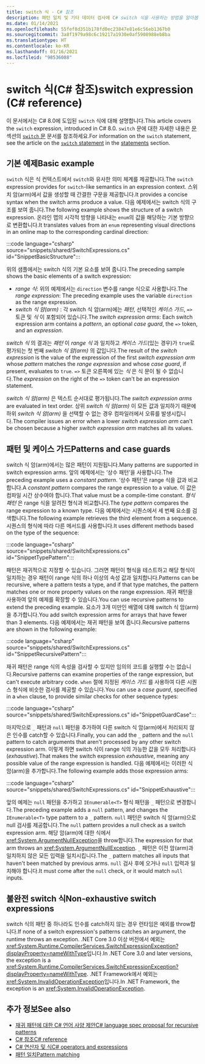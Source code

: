 ```yaml
---
title: switch 식 - C# 참조
description: 패턴 일치 및 기타 데이터 검사에 C# switch 식을 사용하는 방법을 알아봅니다.
ms.date: 01/14/2021
ms.openlocfilehash: 55fef8d351b178fd0ec23847e81e6c56eb1367b0
ms.sourcegitcommit: 3a8f1979a98c6c19217a1930e0af5908988eb8ba
ms.translationtype: HT
ms.contentlocale: ko-KR
ms.lasthandoff: 01/16/2021
ms.locfileid: "98536088"
---
```

# <a name="switch-expression-c-reference"></a><span data-ttu-id="63fe7-103">switch 식(C# 참조)</span><span class="sxs-lookup"><span data-stu-id="63fe7-103">switch expression (C# reference)</span></span>

<span data-ttu-id="63fe7-104">이 문서에서는 C# 8.0에 도입된 `switch` 식에 대해 설명합니다.</span><span class="sxs-lookup"><span data-stu-id="63fe7-104">This article covers the `switch` expression, introduced in C# 8.0.</span></span> <span data-ttu-id="63fe7-105">`switch` 문에 대한 자세한 내용은 [문](../keywords/index.md) 섹션의 [`switch` 문](../keywords/switch.md) 문서를 참조하세요.</span><span class="sxs-lookup"><span data-stu-id="63fe7-105">For information on the `switch` statement, see the article on the [`switch` statement](../keywords/switch.md) in the [statements](../keywords/index.md) section.</span></span>

## <a name="basic-example"></a><span data-ttu-id="63fe7-106">기본 예제</span><span class="sxs-lookup"><span data-stu-id="63fe7-106">Basic example</span></span>

<span data-ttu-id="63fe7-107">`switch` 식은 식 컨텍스트에서 `switch`와 유사한 의미 체계를 제공합니다.</span><span class="sxs-lookup"><span data-stu-id="63fe7-107">The `switch` expression provides for `switch`-like semantics in an expression context.</span></span> <span data-ttu-id="63fe7-108">스위치 암(arm)에서 값을 생성할 때 간결한 구문을 제공합니다.</span><span class="sxs-lookup"><span data-stu-id="63fe7-108">It provides a concise syntax when the switch arms produce a value.</span></span> <span data-ttu-id="63fe7-109">다음 예제에서는 switch 식의 구조를 보여 줍니다.</span><span class="sxs-lookup"><span data-stu-id="63fe7-109">The following example shows the structure of a switch expression.</span></span> <span data-ttu-id="63fe7-110">온라인 맵의 시각적 방향을 나타내는 `enum`의 값을 해당하는 기본 방향으로 변환합니다.</span><span class="sxs-lookup"><span data-stu-id="63fe7-110">It translates values from an `enum` representing visual directions in an online map to the corresponding cardinal direction:</span></span>

:::code language="csharp" source="snippets/shared/SwitchExpressions.cs" id="SnippetBasicStructure":::

<span data-ttu-id="63fe7-111">위의 샘플에서는 switch 식의 기본 요소를 보여 줍니다.</span><span class="sxs-lookup"><span data-stu-id="63fe7-111">The preceding sample shows the basic elements of a switch expression:</span></span>

- <span data-ttu-id="63fe7-112">*range 식*: 위의 예제에서는 `direction` 변수를 range 식으로 사용합니다.</span><span class="sxs-lookup"><span data-stu-id="63fe7-112">The *range expression*: The preceding example uses the variable `direction` as the range expression.</span></span>
- <span data-ttu-id="63fe7-113">*switch 식 암(arm)* : 각 switch 식 암(arm)에는 *패턴*, 선택적인 *케이스 가드*, `=>` 토큰 및 *식* 이 포함되어 있습니다.</span><span class="sxs-lookup"><span data-stu-id="63fe7-113">The *switch expression arms*: Each switch expression arm contains a *pattern*, an optional *case guard*, the `=>` token, and an *expression*.</span></span>

<span data-ttu-id="63fe7-114">*switch 식* 의 결과는 *패턴* 이 *range 식* 과 일치하고 *케이스 가드*(있는 경우)가 `true`로 평가되는 첫 번째 *switch 식 암(arm)* 의 값입니다.</span><span class="sxs-lookup"><span data-stu-id="63fe7-114">The result of the *switch expression* is the value of the expression of the first *switch expression arm* whose *pattern* matches the *range expression* and whose *case guard*, if present, evaluates to `true`.</span></span> <span data-ttu-id="63fe7-115">`=>` 토큰 오른쪽에 있는 *식* 은 식 문이 될 수 없습니다.</span><span class="sxs-lookup"><span data-stu-id="63fe7-115">The *expression* on the right of the `=>` token can't be an expression statement.</span></span>

<span data-ttu-id="63fe7-116">*switch 식 암(arm)* 은 텍스트 순서대로 평가됩니다.</span><span class="sxs-lookup"><span data-stu-id="63fe7-116">The *switch expression arms* are evaluated in text order.</span></span> <span data-ttu-id="63fe7-117">상위 *switch 식 암(arm)* 이 모든 값과 일치하기 때문에 하위 *switch 식 암(arm)* 을 선택할 수 없는 경우 컴파일러에서 오류를 발생시킵니다.</span><span class="sxs-lookup"><span data-stu-id="63fe7-117">The compiler issues an error when a lower *switch expression arm* can't be chosen because a higher *switch expression arm* matches all its values.</span></span>

## <a name="patterns-and-case-guards"></a><span data-ttu-id="63fe7-118">패턴 및 케이스 가드</span><span class="sxs-lookup"><span data-stu-id="63fe7-118">Patterns and case guards</span></span>

<span data-ttu-id="63fe7-119">switch 식 암(arm)에서는 많은 패턴이 지원됩니다.</span><span class="sxs-lookup"><span data-stu-id="63fe7-119">Many patterns are supported in switch expression arms.</span></span> <span data-ttu-id="63fe7-120">앞의 예제에서는 ‘상수 패턴’을 사용합니다.</span><span class="sxs-lookup"><span data-stu-id="63fe7-120">The preceding example uses a *constant pattern*.</span></span> <span data-ttu-id="63fe7-121">‘상수 패턴’은 range 식을 값과 비교합니다.</span><span class="sxs-lookup"><span data-stu-id="63fe7-121">A *constant pattern* compares the range expression to a value.</span></span> <span data-ttu-id="63fe7-122">이 값은 컴파일 시간 상수여야 합니다.</span><span class="sxs-lookup"><span data-stu-id="63fe7-122">That value must be a compile-time constant.</span></span> <span data-ttu-id="63fe7-123">*형식 패턴* 은 range 식을 알려진 형식과 비교합니다.</span><span class="sxs-lookup"><span data-stu-id="63fe7-123">The *type pattern* compares the range expression to a known type.</span></span> <span data-ttu-id="63fe7-124">다음 예제에서는 시퀀스에서 세 번째 요소를 검색합니다.</span><span class="sxs-lookup"><span data-stu-id="63fe7-124">The following example retrieves the third element from a sequence.</span></span> <span data-ttu-id="63fe7-125">시퀀스의 형식에 따라 다른 메서드를 사용합니다.</span><span class="sxs-lookup"><span data-stu-id="63fe7-125">It uses different methods based on the type of the sequence:</span></span>

:::code language="csharp" source="snippets/shared/SwitchExpressions.cs" id="SnippetTypePattern":::

<span data-ttu-id="63fe7-126">패턴은 재귀적으로 지정할 수 있습니다. 그러면 패턴이 형식을 테스트하고 해당 형식이 일치하는 경우 패턴이 range 식의 하나 이상의 속성 값과 일치합니다.</span><span class="sxs-lookup"><span data-stu-id="63fe7-126">Patterns can be recursive, where a pattern tests a type, and if that type matches, the pattern matches one or more property values on the range expression.</span></span> <span data-ttu-id="63fe7-127">재귀 패턴을 사용하여 앞의 예제를 확장할 수 있습니다.</span><span class="sxs-lookup"><span data-stu-id="63fe7-127">You can use recursive patterns to extend the preceding example.</span></span> <span data-ttu-id="63fe7-128">요소가 3개 미만인 배열에 대해 switch 식 암(arm)을 추가합니다.</span><span class="sxs-lookup"><span data-stu-id="63fe7-128">You add switch expression arms for arrays that have fewer than 3 elements.</span></span> <span data-ttu-id="63fe7-129">다음 예제에서는 재귀 패턴을 보여 줍니다.</span><span class="sxs-lookup"><span data-stu-id="63fe7-129">Recursive patterns are shown in the following example:</span></span>

:::code language="csharp" source="snippets/shared/SwitchExpressions.cs" id="SnippetRecursivePattern":::

<span data-ttu-id="63fe7-130">재귀 패턴은 range 식의 속성을 검사할 수 있지만 임의의 코드를 실행할 수는 없습니다.</span><span class="sxs-lookup"><span data-stu-id="63fe7-130">Recursive patterns can examine properties of the range expression, but can't execute arbitrary code.</span></span> <span data-ttu-id="63fe7-131">`when` 절에 지정된 *케이스 가드* 를 사용하여 다른 시퀀스 형식에 비슷한 검사를 제공할 수 있습니다.</span><span class="sxs-lookup"><span data-stu-id="63fe7-131">You can use a *case guard*, specified in a `when` clause, to provide similar checks for other sequence types:</span></span>

:::code language="csharp" source="snippets/shared/SwitchExpressions.cs" id="SnippetGuardCase":::

<span data-ttu-id="63fe7-132">마지막으로 `_` 패턴과 `null` 패턴을 추가하여 다른 switch 식 암(arm)에서 처리되지 않은 인수를 catch할 수 있습니다.</span><span class="sxs-lookup"><span data-stu-id="63fe7-132">Finally, you can add the `_` pattern and the `null` pattern to catch arguments that aren't processed by any other switch expression arm.</span></span> <span data-ttu-id="63fe7-133">이렇게 하면 switch 식이 range 식의 가능한 값을 모두 처리합니다(*exhaustive*).</span><span class="sxs-lookup"><span data-stu-id="63fe7-133">That makes the switch expression *exhaustive*, meaning any possible value of the range expression is handled.</span></span> <span data-ttu-id="63fe7-134">다음 예제에서는 이러한 식 암(arm)을 추가합니다.</span><span class="sxs-lookup"><span data-stu-id="63fe7-134">The following example adds those expression arms:</span></span>

:::code language="csharp" source="snippets/shared/SwitchExpressions.cs" id="SnippetExhaustive":::

<span data-ttu-id="63fe7-135">앞의 예제는 `null` 패턴을 추가하고 `IEnumerable<T>` 형식 패턴을 `_` 패턴으로 변경합니다.</span><span class="sxs-lookup"><span data-stu-id="63fe7-135">The preceding example adds a `null` pattern, and changes the `IEnumerable<T>` type pattern to a `_` pattern.</span></span> <span data-ttu-id="63fe7-136">`null` 패턴은 switch 식 암(arm)으로 null 검사를 제공합니다.</span><span class="sxs-lookup"><span data-stu-id="63fe7-136">The `null` pattern provides a null check as a switch expression arm.</span></span> <span data-ttu-id="63fe7-137">해당 암(arm)에 대한 식에서 <xref:System.ArgumentNullException>을 throw합니다.</span><span class="sxs-lookup"><span data-stu-id="63fe7-137">The expression for that arm throws an <xref:System.ArgumentNullException>.</span></span> <span data-ttu-id="63fe7-138">`_` 패턴은 이전 암(arm)과 일치하지 않은 모든 입력을 일치시킵니다.</span><span class="sxs-lookup"><span data-stu-id="63fe7-138">The `_` pattern matches all inputs that haven't been matched by previous arms.</span></span> <span data-ttu-id="63fe7-139">`null` 검사 후에 오거나 `null` 입력과 일치해야 합니다.</span><span class="sxs-lookup"><span data-stu-id="63fe7-139">It must come after the `null` check, or it would match `null` inputs.</span></span>

## <a name="non-exhaustive-switch-expressions"></a><span data-ttu-id="63fe7-140">불완전 switch 식</span><span class="sxs-lookup"><span data-stu-id="63fe7-140">Non-exhaustive switch expressions</span></span>

<span data-ttu-id="63fe7-141">switch 식의 패턴 중 하나라도 인수를 catch하지 않는 경우 런타임은 예외를 throw합니다.</span><span class="sxs-lookup"><span data-stu-id="63fe7-141">If none of a switch expression's patterns catches an argument, the runtime throws an exception.</span></span> <span data-ttu-id="63fe7-142">.NET Core 3.0 이상 버전에서 예외는 <xref:System.Runtime.CompilerServices.SwitchExpressionException?displayProperty=nameWithType>입니다.</span><span class="sxs-lookup"><span data-stu-id="63fe7-142">In .NET Core 3.0 and later versions, the exception is a <xref:System.Runtime.CompilerServices.SwitchExpressionException?displayProperty=nameWithType>.</span></span> <span data-ttu-id="63fe7-143">.NET Framework에서 예외는 <xref:System.InvalidOperationException>입니다.</span><span class="sxs-lookup"><span data-stu-id="63fe7-143">In .NET Framework, the exception is an <xref:System.InvalidOperationException>.</span></span>

## <a name="see-also"></a><span data-ttu-id="63fe7-144">추가 정보</span><span class="sxs-lookup"><span data-stu-id="63fe7-144">See also</span></span>

- [<span data-ttu-id="63fe7-145">재귀 패턴에 대한 C# 언어 사양 제안</span><span class="sxs-lookup"><span data-stu-id="63fe7-145">C# language spec proposal for recursive patterns</span></span>](~/_csharplang/proposals/csharp-8.0/patterns.md#switch-expression)
- [<span data-ttu-id="63fe7-146">C# 참조</span><span class="sxs-lookup"><span data-stu-id="63fe7-146">C# reference</span></span>](../index.md)
- [<span data-ttu-id="63fe7-147">C# 연산자 및 식</span><span class="sxs-lookup"><span data-stu-id="63fe7-147">C# operators and expressions</span></span>](index.md)
- [<span data-ttu-id="63fe7-148">패턴 일치</span><span class="sxs-lookup"><span data-stu-id="63fe7-148">Pattern matching</span></span>](../../pattern-matching.md)
